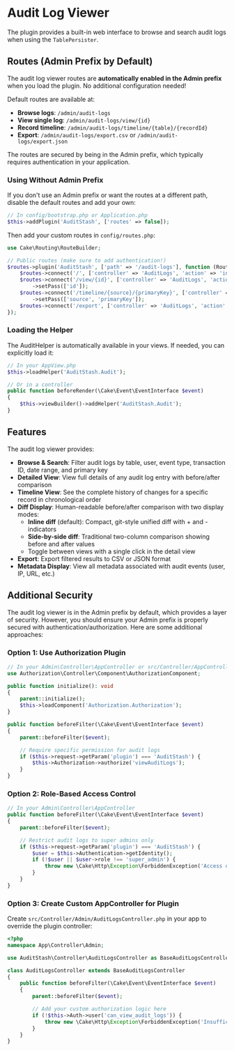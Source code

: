 # Audit Log Viewer

The plugin provides a built-in web interface to browse and search audit logs when using the `TablePersister`.

## Routes (Admin Prefix by Default)

The audit log viewer routes are **automatically enabled in the Admin prefix** when you load the plugin. No additional configuration needed!

Default routes are available at:
- **Browse logs**: `/admin/audit-logs`
- **View single log**: `/admin/audit-logs/view/{id}`
- **Record timeline**: `/admin/audit-logs/timeline/{table}/{recordId}`
- **Export**: `/admin/audit-logs/export.csv` or `/admin/audit-logs/export.json`

The routes are secured by being in the Admin prefix, which typically requires authentication in your application.

### Using Without Admin Prefix

If you don't use an Admin prefix or want the routes at a different path, disable the default routes and add your own:

```php
// In config/bootstrap.php or Application.php
$this->addPlugin('AuditStash', ['routes' => false]);
```

Then add your custom routes in `config/routes.php`:

```php
use Cake\Routing\RouteBuilder;

// Public routes (make sure to add authentication!)
$routes->plugin('AuditStash', ['path' => '/audit-logs'], function (RouteBuilder $routes) {
    $routes->connect('/', ['controller' => 'AuditLogs', 'action' => 'index']);
    $routes->connect('/view/{id}', ['controller' => 'AuditLogs', 'action' => 'view'])
        ->setPass(['id']);
    $routes->connect('/timeline/{source}/{primaryKey}', ['controller' => 'AuditLogs', 'action' => 'timeline'])
        ->setPass(['source', 'primaryKey']);
    $routes->connect('/export', ['controller' => 'AuditLogs', 'action' => 'export']);
});
```

### Loading the Helper

The AuditHelper is automatically available in your views. If needed, you can explicitly load it:

```php
// In your AppView.php
$this->loadHelper('AuditStash.Audit');

// Or in a controller
public function beforeRender(\Cake\Event\EventInterface $event)
{
    $this->viewBuilder()->addHelper('AuditStash.Audit');
}
```

## Features

The audit log viewer provides:

- **Browse & Search**: Filter audit logs by table, user, event type, transaction ID, date range, and primary key
- **Detailed View**: View full details of any audit log entry with before/after comparison
- **Timeline View**: See the complete history of changes for a specific record in chronological order
- **Diff Display**: Human-readable before/after comparison with two display modes:
  - **Inline diff** (default): Compact, git-style unified diff with + and - indicators
  - **Side-by-side diff**: Traditional two-column comparison showing before and after values
  - Toggle between views with a single click in the detail view
- **Export**: Export filtered results to CSV or JSON format
- **Metadata Display**: View all metadata associated with audit events (user, IP, URL, etc.)

## Additional Security

The audit log viewer is in the Admin prefix by default, which provides a layer of security. However, you should ensure your Admin prefix is properly secured with authentication/authorization. Here are some additional approaches:

### Option 1: Use Authorization Plugin

```php
// In your Admin\Controller\AppController or src/Controller/AppController.php
use Authorization\Controller\Component\AuthorizationComponent;

public function initialize(): void
{
    parent::initialize();
    $this->loadComponent('Authorization.Authorization');
}

public function beforeFilter(\Cake\Event\EventInterface $event)
{
    parent::beforeFilter($event);

    // Require specific permission for audit logs
    if ($this->request->getParam('plugin') === 'AuditStash') {
        $this->Authorization->authorize('viewAuditLogs');
    }
}
```

### Option 2: Role-Based Access Control

```php
// In your Admin\Controller\AppController
public function beforeFilter(\Cake\Event\EventInterface $event)
{
    parent::beforeFilter($event);

    // Restrict audit logs to super admins only
    if ($this->request->getParam('plugin') === 'AuditStash') {
        $user = $this->Authentication->getIdentity();
        if (!$user || $user->role !== 'super_admin') {
            throw new \Cake\Http\Exception\ForbiddenException('Access denied');
        }
    }
}
```

### Option 3: Create Custom AppController for Plugin

Create `src/Controller/Admin/AuditLogsController.php` in your app to override the plugin controller:

```php
<?php
namespace App\Controller\Admin;

use AuditStash\Controller\AuditLogsController as BaseAuditLogsController;

class AuditLogsController extends BaseAuditLogsController
{
    public function beforeFilter(\Cake\Event\EventInterface $event)
    {
        parent::beforeFilter($event);

        // Add your custom authorization logic here
        if (!$this->Auth->user('can_view_audit_logs')) {
            throw new \Cake\Http\Exception\ForbiddenException('Insufficient permissions');
        }
    }
}
```

